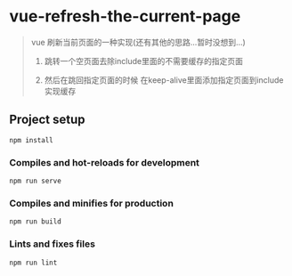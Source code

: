 # vue-refresh-the-current-page
> vue 刷新当前页面的一种实现(还有其他的思路...暂时没想到...)
>
> 1. 跳转一个空页面去除include里面的不需要缓存的指定页面
>
> 2. 然后在跳回指定页面的时候 在keep-alive里面添加指定页面到include实现缓存

## Project setup
```
npm install
```

### Compiles and hot-reloads for development
```
npm run serve
```

### Compiles and minifies for production
```
npm run build
```

### Lints and fixes files
```
npm run lint
```
